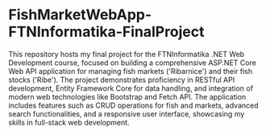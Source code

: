 # FishMarketWebApp-FTNInformatika-FinalProject
 This repository hosts my final project for the FTNInformatika .NET Web Development course, focused on building a comprehensive ASP.NET Core Web API application for managing fish markets ('Ribarnice') and their fish stocks ('Ribe'). The project demonstrates proficiency in RESTful API development, Entity Framework Core for data handling, and integration of modern web technologies like Bootstrap and Fetch API. The application includes features such as CRUD operations for fish and markets, advanced search functionalities, and a responsive user interface, showcasing my skills in full-stack web development.
